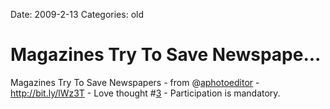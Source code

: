 Date: 2009-2-13
Categories: old

# Magazines Try To Save Newspape...

Magazines Try To Save Newspapers - from @<a href="http://twitter.com/aphotoeditor">aphotoeditor</a> - <a href="http://bit.ly/lWz3T" rel="nofollow">http://bit.ly/lWz3T</a> - Love thought #<a href="http://search.twitter.com/search?q=%233">3</a> - Participation is mandatory.
